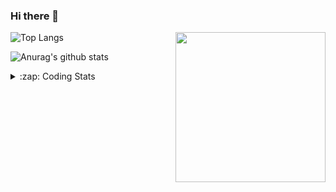 ### Hi there 👋

<!--
**tao8687/tao8687** is a ✨ _special_ ✨ repository because its `README.md` (this file) appears on your GitHub profile.

Here are some ideas to get you started:

- 🔭 I’m currently working on ...
- 🌱 I’m currently learning ...
- 👯 I’m looking to collaborate on ...
- 🤔 I’m looking for help with ...
- 💬 Ask me about ...
- 📫 How to reach me: ...
- 😄 Pronouns: ...
- ⚡ Fun fact: ...
-->

<img align='right' src="https://media.giphy.com/media/M9gbBd9nbDrOTu1Mqx/giphy.gif" width="240">

  
![Top Langs](https://github-readme-stats.vercel.app/api/top-langs/?username=tao8687&layout=compact&title_color=23238E&text_color=A67D3D)

![Anurag's github stats](https://github-readme-stats.vercel.app/api?username=tao8687&show_icons=true&&text_color=A67D3D&title_color=23238E&show_icons=false&count_private=true&hide=stars)

<details>
  <summary>:zap: Coding Stats</summary>
  <br>
    
<!--START_SECTION:waka-->

```txt
From: 27 April 2025 - To: 04 May 2025

Markdown           3 hrs 35 mins   ████████▓░░░░░░░░░░░░░░░░   34.19 %
XML                2 hrs 5 mins    █████░░░░░░░░░░░░░░░░░░░░   19.84 %
C++                1 hr 57 mins    ████▓░░░░░░░░░░░░░░░░░░░░   18.65 %
C                  1 hr 27 mins    ███▒░░░░░░░░░░░░░░░░░░░░░   13.81 %
CMake              57 mins         ██▒░░░░░░░░░░░░░░░░░░░░░░   09.09 %
```

<!--END_SECTION:waka-->
</details>
